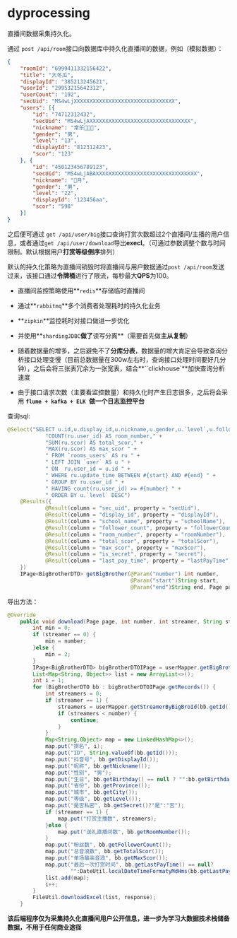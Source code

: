 # dyprocessing

直播间数据采集持久化。

通过 `post /api/room`接口向数据库中持久化直播间的数据，例如（模拟数据）：

```json
{
	"roomId": "6999411332156422",
	"title": "大冬瓜",
	"displayId": "385213245621",
	"userId": "29953215642312",
	"userCount": "192",
	"secUid": "MS4wLjXXXXXXXXXXXXXXXXXXXXXXXXXXXXXXXX",
	"users": [{
		"id": "74712312432",
		"secUid": "MS4wLjAXXXXXXXXXXXXXXXXXXXXXXXXXXXXXXXX",
		"nickname": "常乐🌺️🌺️🌺️",
		"gender": "男",
		"level": "13",
		"displayId": "812312423",
		"scor": "123"
	}, {
		"id": "450123456789123",
		"secUid": "MS4wLjABAXXXXXXXXXXXXXXXXXXXXXXXXXXXXXXXX",
		"nickname": "🌈月",
		"gender": "男",
		"level": "22",
		"displayId": "123456aa",
		"scor": "598"
	}]
}
```

之后便可通过 `get /api/user/big`接口查询打赏次数超过2个直播间/主播的用户信息，或者通过`get /api/user/download`导出**execl**。（可通过参数调整个数与时间限制。默认根据用户**打赏等级倒序**排列）

默认的持久化策略为直播间销毁时将直播间与用户数据通过`post /api/room`发送过来，该接口通过**令牌桶**进行了限流，每秒最大**QPS**为100。

- 直播间监控策略使用**`redis`**存储临时直播间

- 通过**`rabbitmq`**多个消费者处理耗时的持久化业务

- **`zipkin`**监控耗时对接口做进一步优化

- 并使用**`shardingJDBC`**做了**读写分离**（需要首先做**主从复制**）

- 随着数据量的增多，之后避免不了**分库分表**，数据量的增大肯定会导致查询分析接口处理变慢（目前总数据量在300w左右时，查询接口处理时间要好几分钟），之后会将三张表冗余为一张宽表，结合**``clickhouse`**加快查询分析速度

- 由于接口请求次数（主要看监控数量）和持久化时产生日志很多，之后将会采用 **`flume + kafka + ELK `**做一个**日志监控平台**

  

查询sql:

```java
@Select("SELECT u.id,u.display_id,u.nickname,u.gender,u.`level`,u.follower_count, u.birthday, u.province, u.city, u.last_pay_time, u.is_secret," +
            "COUNT(ru.user_id) AS room_number," +
            "SUM(ru.scor) AS total_scor," +
            "MAX(ru.scor) AS max_scor " +
            " FROM `rooms_users` AS ru " +
            " LEFT JOIN `user` AS u " +
            " ON  ru.user_id = u.id " +
            " WHERE ru.update_time BETWEEN #{start} AND #{end} " +
            " GROUP BY ru.user_id " +
            " HAVING count(ru.user_id) >= #{number} " +
            " ORDER BY u.`level` DESC")
    @Results({
            @Result(column = "sec_uid", property = "secUid"),
            @Result(column = "display_id", property = "displayId"),
            @Result(column = "school_name", property = "schoolName"),
            @Result(column = "follower_count", property = "followerCount"),
            @Result(column = "room_number", property = "roomNumber"),
            @Result(column = "total_scor", property = "totalScor"),
            @Result(column = "max_scor", property = "maxScor"),
            @Result(column = "is_secret", property = "secret"),
            @Result(column = "last_pay_time", property = "lastPayTime")
    })
    IPage<BigBrotherDTO> getBigBrother(@Param("number") int number,
                                       @Param("start")String start,
                                       @Param("end")String end, Page page);
```

导出方法：
```java
@Override
    public void download(Page page, int number, int streamer, String startTime, String endTime, HttpServletResponse response) throws IOException {
        int min = 0;
        if (streamer == 0) {
            min = number;
        }else {
            min = 2;
        }
        IPage<BigBrotherDTO> bigBrotherDTOIPage = userMapper.getBigBrother(min, startTime, endTime, page);
        List<Map<String, Object>> list = new ArrayList<>();
        int i = 1;
        for (BigBrotherDTO bb : bigBrotherDTOIPage.getRecords()) {
            int streamers = 0;
            if (streamer == 1) {
                streamers = userMapper.getStreamerByBigBroId(bb.getId(), startTime, endTime);
                if (streamers < number) {
                    continue;
                }
            }
            Map<String,Object> map = new LinkedHashMap<>();
            map.put("排名", i);
            map.put("ID", String.valueOf(bb.getId()));
            map.put("抖音号", bb.getDisplayId());
            map.put("昵称", bb.getNickname());
            map.put("性别", "男");
            map.put("生日", bb.getBirthday() == null ? "":bb.getBirthday().split(" ")[0]);
            map.put("省份", bb.getProvince());
            map.put("城市", bb.getCity());
            map.put("等级", bb.getLevel());
            map.put("是否私密", bb.getSecret()?"是":"否");
            if (streamer == 1) {
                map.put("打赏主播数", streamers);
            }else {
                map.put("送礼直播间数", bb.getRoomNumber());
            }
            map.put("粉丝数", bb.getFollowerCount());
            map.put("总音浪数", bb.getTotalScor());
            map.put("单场最高音浪", bb.getMaxScor());
            map.put("最后一次打赏时间", bb.getLastPayTime() == null?
                    "":DateUtil.localDateTimeFormatyMdHms(bb.getLastPayTime()));
            list.add(map);
            i++;
        }
        FileUtil.downloadExcel(list, response);
    }
```

**该后端程序仅为采集持久化直播间用户公开信息，进一步为学习大数据技术栈储备数据，不用于任何商业途径**